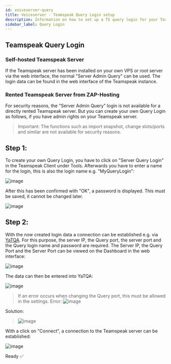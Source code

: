 ```yaml
---
id: voiceserver-query
title: Voiceserver - Teamspeak Query Login setup
description: Information on how to set up a TS query login for your Teamspeak server from ZAP-Hosting - ZAP-Hosting.com documentation
sidebar_label: Query Login
---
```


## Teamspeak Query Login

### Self-hosted Teamspeak Server

If the Teamspeak server has been installed on your own VPS or root server via the web interface, the normal "Server Admin Query" can be used. 
The login data can be found in the web interface of the Teamspeak instance. 

### Rented Teamspeak Server from ZAP-Hosting

For security reasons, the "Server Admin Query" login is not available for a directly rented Teamspeak server. 
But you can create your own Query Login as follows, if you have admin rights on your Teamspeak server. 

>Important: The functions such as import snapshot, change slots/ports and similar are not available for security reasons.

## Step 1️: 
To create your own Query Login, you have to click on "Server Query Login" in the Teamspeak Client under Tools.
Afterwards you have to enter a name for the login, this is also the login name e.g. "MyQueryLogin":

![image](https://user-images.githubusercontent.com/13604413/159177367-e085ff23-c3e1-4afc-b4a5-44d2c3bc9fd3.png)

After this has been confirmed with "OK", a password is displayed. 
This must be saved, it cannot be changed later. 

![image](https://user-images.githubusercontent.com/13604413/159177369-80ce4ec5-e9b5-4ff4-a3e5-2afac1aabdfd.png)

## Step 2️:
With the now created login data a connection can be established e.g. via [YaTQA](https://yat.qa). 
For this purpose, the server IP, the Query port, the server port and the Query login name and password are required. 
The Server IP, the Query Port and the Server Port can be viewed on the Dashboard in the web interface: 

![image](https://user-images.githubusercontent.com/13604413/159177371-139b9e2f-b7ab-46dd-92df-ac3785958b48.png)

The data can then be entered into YaTQA: 

![image](https://user-images.githubusercontent.com/13604413/159177374-86e07d75-d065-4c5b-99e1-aada760e7b75.png)

>If an error occurs when changing the Query port, this must be allowed in the settings. 
Error:
>![image](https://user-images.githubusercontent.com/13604413/159177378-68e3638a-098f-4a6b-9903-3525e773d87f.png)

Solution:
>![image](https://user-images.githubusercontent.com/13604413/159177381-9ec4269c-e05e-44c4-b0ae-662ff2f580ca.png)

With a click on "Connect", a connection to the Teamspeak server can be established:

![image](https://user-images.githubusercontent.com/13604413/159177383-0dcccdcd-cc45-46e5-a6ed-27dc167aca5e.png)

Ready ✅
